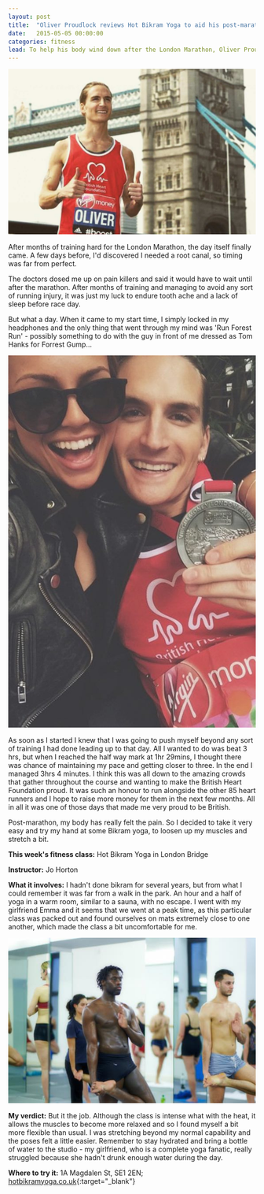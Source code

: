 ```yaml
---
layout: post
title:  "Oliver Proudlock reviews Hot Bikram Yoga to aid his post-marathon recovery"
date:   2015-05-05 00:00:00
categories: fitness
lead: To help his body wind down after the London Marathon, Oliver Proudlock tries out a Hot Bikram Yoga session
---
```


![Ollie Proudlock Marathon](/images/posts/2015/marathon/IMG_0089.jpg)

After months of training hard for the London Marathon, the day itself finally came. A few days before, I'd discovered I needed a root canal, so timing was far from perfect.

The doctors dosed me up on pain killers and said it would have to wait until after the marathon. After months of training and managing to avoid any sort of running injury, it was just my luck to endure tooth ache and a lack of sleep before race day.

But what a day. When it came to my start time, I simply locked in my headphones and the only thing that went through  my mind was 'Run Forest Run' - possibly something to do with the guy in front of me dressed as Tom Hanks for Forrest Gump...

![Ollie Proudlock Marathon Medal](/images/posts/2015/marathon/op-marathon-medal.jpg)

As soon as I started I knew that I was going to push myself beyond any sort of training I had done leading up to that day. All I wanted to do was beat 3 hrs, but when I reached the half way mark at 1hr 29mins, I thought there was chance of maintaining my pace and getting closer to three. In the end I managed 3hrs 4 minutes. I think this was all down to the amazing crowds that gather throughout the course and wanting to make the British Heart Foundation proud. It was such an honour to run alongside the other 85 heart runners and I hope to raise more money for them in the next few months. All in all it was one of those days that made me very proud to be British.

Post-marathon, my body has really felt the pain. So I decided to take it very easy and try my hand at some Bikram yoga, to loosen up my muscles and stretch a bit.

**This week's fitness class:** Hot Bikram Yoga in London Bridge

**Instructor:** Jo Horton

**What it involves:**  I hadn't done bikram for several years, but from what I could remember it was far from a walk in the park. An hour and a half of yoga in a warm room, similar to a sauna, with no escape.  I went with my girlfriend Emma and it seems that we went at a peak time, as this particular class was packed out and found ourselves on mats extremely close to one another, which made the class a bit uncomfortable for me.

![Bikram Yoga](/images/posts/2015/marathon/MG2068CR2p.jpg)

**My verdict:** But it the job. Although the class is intense what with the heat, it allows the muscles to become more relaxed and so I found myself a bit more flexible than usual. I was stretching beyond my normal capability and the poses felt a little easier. Remember to stay hydrated and bring a bottle of water to the studio - my girlfriend, who is a complete yoga fanatic, really struggled because she hadn't drunk enough water during the day.

**Where to try it:** 1A Magdalen St, SE1 2EN; [hotbikramyoga.co.uk](http://hotbikramyoga.co.uk){:target="_blank"}